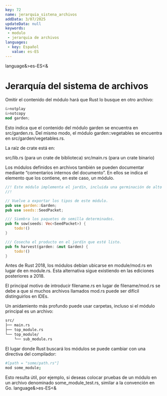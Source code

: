```yaml
---
key: 72
name: jerarquia_sistena_archivos
addData: 3/07/2025
updateData: null
keywords: 
 - modulo
 - jerarquia de archivos
languages:
 - key: Español
   value: es-ES
---
```

language&>es-ES<&
# Jerarquía del sistema de archivos
Omitir el contenido del módulo hará que Rust lo busque en otro archivo:

```rust
&>notplay
&>notcopy
mod garden;
```

Esto indica que el contenido del módulo garden se encuentra en src/garden.rs. Del mismo modo, el módulo garden::vegetables se encuentra en src/garden/vegetables.rs.

La raíz de crate está en:

src/lib.rs (para un crate de biblioteca)
src/main.rs (para un crate binario)

Los módulos definidos en archivos también se pueden documentar mediante “comentarios internos del documento”. En ellos se indica el elemento que los contiene, en este caso, un módulo.

```rust
//! Este módulo implementa el jardín, incluida una germinación de alto rendimiento.
//!

// Vuelve a exportar los tipos de este módulo.
pub use garden::Garden;
pub use seeds::SeedPacket;

/// Siembra los paquetes de semilla determinados.
pub fn sow(seeds: Vec<SeedPacket>) {
    todo!()
}

/// Cosecha el producto en el jardín que esté listo.
pub fn harvest(garden: &mut Garden) {
    todo!()
}
```

Antes de Rust 2018, los módulos debían ubicarse en module/mod.rs en lugar de en module.rs. Esta alternativa sigue existiendo en las ediciones posteriores a 2018.

El principal motivo de introducir filename.rs en lugar de filename/mod.rs se debe a que si muchos archivos llamados mod.rs puede ser difícil distinguirlos en IDEs.

Un anidamiento más profundo puede usar carpetas, incluso si el módulo principal es un archivo:

```bash
src/
├── main.rs
├── top_module.rs
└── top_module/
    └── sub_module.rs

```

El lugar donde Rust buscará los módulos se puede cambiar con una directiva del compilador:

```bash
#[path = "some/path.rs"]
mod some_module;
```

Esto resulta útil, por ejemplo, si deseas colocar pruebas de un módulo en un archivo denominado some_module_test.rs, similar a la convención en Go.
language&>es-ES<&